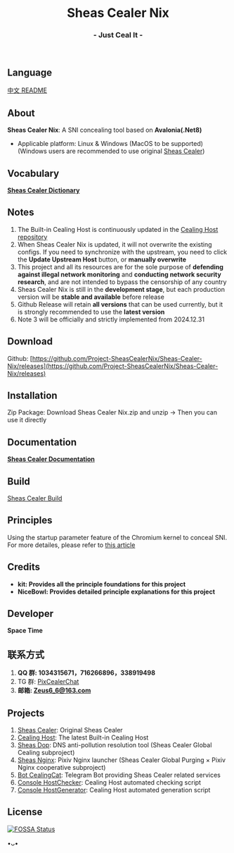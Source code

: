<h1 align="center">Sheas Cealer Nix</h1>
<h3 align="center">- Just Ceal It -</h3>
</br>

## Language
[中文 README](README.md)

## About
**Sheas Cealer Nix**: A SNI concealing tool based on **Avalonia(.Net8)**

* Applicable platform: Linux & Windows (MacOS to be supported) (Windows users are recommended to use original [Sheas Cealer](https://github.com/SpaceTimee/Sheas-Cealer))

## Vocabulary
**[Sheas Cealer Dictionary](https://github.com/SpaceTimee/Sheas-Cealer/wiki/Sheas-Cealer-Dictionary)**

## Notes
1. The Built-in Cealing Host is continuously updated in the [Cealing Host repository](https://github.com/SpaceTimee/Cealing-Host)
2. When Sheas Cealer Nix is updated, it will not overwrite the existing configs. If you need to synchronize with the upstream, you need to click the **Update Upstream Host** button, or **manually overwrite**
3. This project and all its resources are for the sole purpose of **defending against illegal network monitoring** and **conducting network security research**, and are not intended to bypass the censorship of any country
4. Sheas Cealer Nix is still in the **development stage**, but each production version will be **stable and available** before release
5. Github Release will retain **all versions** that can be used currently, but it is strongly recommended to use the **latest version**
6. Note 3 will be officially and strictly implemented from 2024.12.31

## Download
Github: [https://github.com/Project-SheasCealerNix/Sheas-Cealer-Nix/releases](https://github.com/Project-SheasCealerNix/Sheas-Cealer-Nix/releases)

## Installation
Zip Package: Download Sheas Cealer Nix.zip and unzip -> Then you can use it directly

## Documentation
**[Sheas Cealer Documentation](https://github.com/SpaceTimee/Sheas-Cealer/wiki/Sheas-Cealer-Documentation)**

## Build
[Sheas Cealer Build](https://github.com/SpaceTimee/Sheas-Cealer/wiki/Sheas-Cealer-Build)

## Principles
Using the startup parameter feature of the Chromium kernel to conceal SNI. For more detailes, please refer to [this article](https://nicebowl.fun/24_8)

## Credits
* **kit: Provides all the principle foundations for this project**
* **NiceBowl: Provides detailed principle explanations for this project**

## Developer
**Space Time**

## 联系方式
1. **QQ 群: 1034315671，716266896，338919498**
2. TG 群: [PixCealerChat](https://t.me/PixCealerChat)
3. **邮箱: Zeus6_6@163.com**

## Projects
1. [Sheas Cealer](https://github.com/SpaceTimee/Sheas-Cealer): Original Sheas Cealer
2. [Cealing Host](https://github.com/SpaceTimee/Cealing-Host): The latest Built-in Cealing Host
3. [Sheas Dop](https://github.com/SpaceTimee/Sheas-Dop): DNS anti-pollution resolution tool (Sheas Cealer Global Cealing subproject)
4. [Sheas Nginx](https://github.com/SpaceTimee/Sheas-Nginx): Pixiv Nginx launcher (Sheas Cealer Global Purging × Pixiv Nginx cooperative subproject)
5. [Bot CealingCat](https://github.com/SpaceTimee/Bot-CealingCat): Telegram Bot providing Sheas Cealer related services
6. [Console HostChecker](https://github.com/SpaceTimee/Console-HostChecker): Cealing Host automated checking script
7. [Console HostGenerator](https://github.com/SpaceTimee/Console-HostGenerator): Cealing Host automated generation script

## License
[![FOSSA Status](https://app.fossa.com/api/projects/git%2Bgithub.com%2FSpaceTimee%2FSheas-Cealer.svg?type=large)](https://app.fossa.com/projects/git%2Bgithub.com%2FSpaceTimee%2FSheas-Cealer?ref=badge_large)

•ᴗ•
